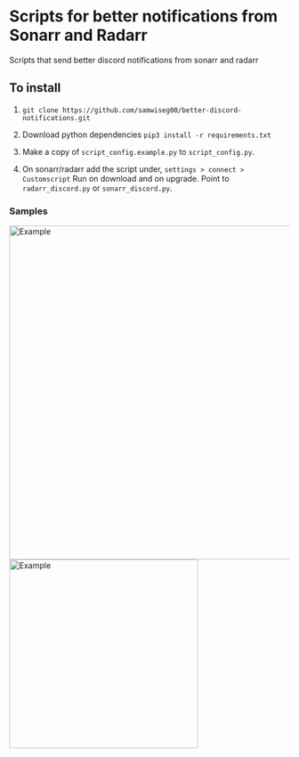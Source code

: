 # Scripts for better notifications from Sonarr and Radarr
Scripts that send better discord notifications from sonarr and radarr

## To install
1. `git clone https://github.com/samwiseg00/better-discord-notifications.git`

1. Download python dependencies `pip3 install -r requirements.txt`

1. Make a copy of `script_config.example.py` to `script_config.py`.

1. On sonarr/radarr add the script under, `settings > connect > Customscript` Run on download and on upgrade. Point to `radarr_discord.py` or `sonarr_discord.py`.

### Samples

<img height="600" alt="Example" src="https://i.imgur.com/mCB5lyi.png"> <img height="339" alt="Example" src="https://i.imgur.com/t6rWLWf.png">
